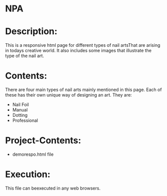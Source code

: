 # NPA

# Description:
  This is a responsive html page for different types of nail artsThat are arising in todays creative world. It also includes some images that illustrate the type of the nail art.

# Contents:
 There are four main types of nail arts mainly mentioned in this page. Each of these has their own unique way of designing an art.
 They are:
* Nail Foil
* Manual
* Dotting
* Professional

# Project-Contents:
* demorespo.html file

# Execution:
This file can beexecuted in any web browsers.
